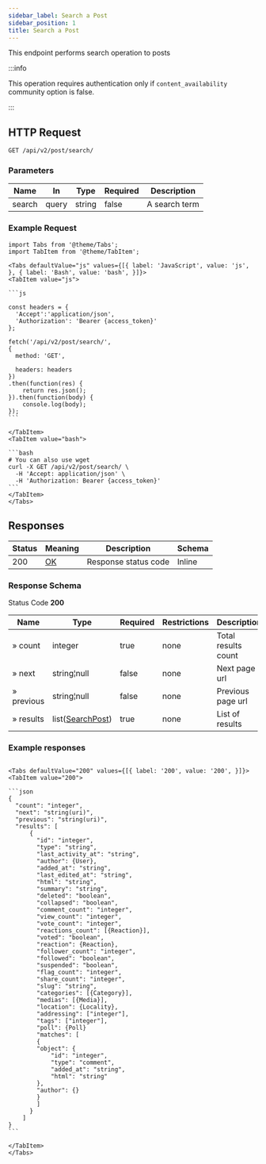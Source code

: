 ```yaml
---
sidebar_label: Search a Post
sidebar_position: 1
title: Search a Post
---
```


This endpoint performs search operation to posts

:::info

This operation requires authentication only if `content_availability` community option is false.

:::

## HTTP Request

`GET /api/v2/post/search/`

### Parameters

|Name|In|Type|Required|Description|
|---|---|---|---|---|
|search|query|string|false|A search term|

### Example Request

````mdx-code-block
import Tabs from '@theme/Tabs';
import TabItem from '@theme/TabItem';

<Tabs defaultValue="js" values={[{ label: 'JavaScript', value: 'js', }, { label: 'Bash', value: 'bash', }]}>
<TabItem value="js">

```js

const headers = {
  'Accept':'application/json',
  'Authorization': 'Bearer {access_token}'
};

fetch('/api/v2/post/search/',
{
  method: 'GET',

  headers: headers
})
.then(function(res) {
    return res.json();
}).then(function(body) {
    console.log(body);
});
```

</TabItem>
<TabItem value="bash">

```bash
# You can also use wget
curl -X GET /api/v2/post/search/ \
  -H 'Accept: application/json' \
  -H 'Authorization: Bearer {access_token}'
```
</TabItem>
</Tabs>
````
## Responses


| Status | Meaning                                                 | Description | Schema |
|--------|---------------------------------------------------------|-------------|--------|
| 200    | [OK](https://tools.ietf.org/html/rfc7231#section-6.3.1) | Response status code        | Inline |

### Response Schema

Status Code **200**

|Name|Type|Required|Restrictions|Description|
|---|---|---|---|---|
|» count|integer|true|none|Total results count|
|» next|string¦null|false|none|Next page url|
|» previous|string¦null|false|none|Previous page url|
|» results|list([SearchPost](/docs/apireference/v2/schemas/search_post))|true|none|List of results|

### Example responses


````mdx-code-block

<Tabs defaultValue="200" values={[{ label: '200', value: '200', }]}>
<TabItem value="200">

```json
{
  "count": "integer",
  "next": "string(uri)",
  "previous": "string(uri)",
  "results": [
      {
        "id": "integer",
        "type": "string",
        "last_activity_at": "string",
        "author": {User},
        "added_at": "string",
        "last_edited_at": "string",
        "html": "string",
        "summary": "string",
        "deleted": "boolean",
        "collapsed": "boolean",
        "comment_count": "integer",
        "view_count": "integer",
        "vote_count": "integer",
        "reactions_count": [{Reaction}],
        "voted": "boolean",
        "reaction": {Reaction},
        "follower_count": "integer",
        "followed": "boolean",
        "suspended": "boolean",
        "flag_count": "integer",
        "share_count": "integer",
        "slug": "string",
        "categories": [{Category}],
        "medias": [{Media}],
        "location": {Locality},
        "addressing": ["integer"],
        "tags": ["integer"],
        "poll": {Poll}
        "matches": [
        {
        "object": {
            "id": "integer",
            "type": "comment",
            "added_at": "string",
            "html": "string"
        },
        "author": {}
        }
        ]
      }
    ]
}
```

</TabItem>
</Tabs>
````




